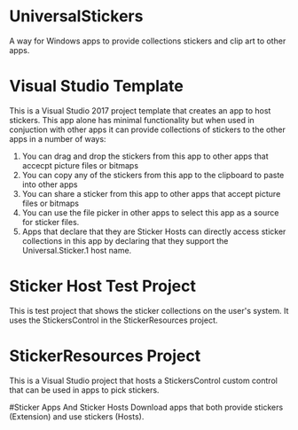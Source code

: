 # UniversalStickers
A way for Windows apps to provide collections stickers and clip art to other apps.

# Visual Studio Template
This is a Visual Studio 2017 project template that creates an app to host stickers.  This app alone has minimal functionality but when used in conjuction with other apps it can provide collections of stickers to the other apps in a number of ways:
1. You can drag and drop the stickers from this app to other apps that accecpt picture files or bitmaps
2. You can copy any of the stickers from this app to the clipboard to paste into other apps
3. You can share a sticker from this app to other apps that accept picture files or bitmaps
4. You can use the file picker in other apps to select this app as a source for sticker files.
5. Apps that declare that they are Sticker Hosts can directly access sticker collections in this app by declaring that they support the Universal.Sticker.1 host name.

# Sticker Host Test Project
This is test project that shows the sticker collections on the user's system.  It uses the StickersControl in the StickerResources project.

# StickerResources Project
This is a Visual Studio project that hosts a StickersControl custom control that can be used in apps to pick stickers.

#Sticker Apps And Sticker Hosts
Download apps that both provide stickers (Extension) and use stickers (Hosts).
